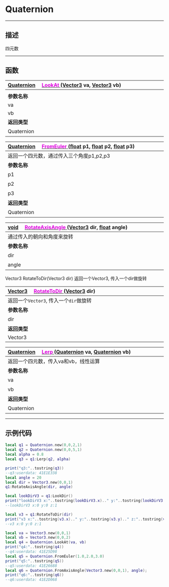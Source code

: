 # Quaternion
------------------------------------------------------------------------------------------
## 描述

四元数

------------------------------------------------------------------------------------------
## 函数

|<div style="width:500px">[Quaternion]() &emsp;[<font color="dd00dd">LookAt</font> ]() ([Vector3]() va, [Vector3]() vb)</div>|<div style="width:100px"></div>|<div style="width:45px"></div>|<div style="width:400px"></div>|
|:---|:---|:---|:---|
|||||
|**参数名称**|**类别**|**默认**|**描述**|
|va|Vector3|||
|vb|Vector3|||
|**返回类型**|||**概要**|
|Quaternion|||四元数|


|<div style="width:500px">[Quaternion]() &emsp;[<font color="dd00dd">FromEuler</font> ]() ([float]() p1, [float]() p2, [float]() p3)</div>|<div style="width:100px"></div>|<div style="width:45px"></div>|<div style="width:400px"></div>|
|:---|:---|:---|:---|
|返回一个四元数，通过传入三个角度p1,p2,p3||||
|**参数名称**|**类别**|**默认**|**描述**|
|p1|float||角度|
|p2|float||角度|
|p3|float||角度|
|**返回类型**|||**概要**|
|Quaternion|||四元数|


|<div style="width:500px">[void]() &emsp;[<font color="dd00dd">RotateAxisAngle</font> ]() ([Vector3]() dir, [float]() angle)</div>|<div style="width:100px"></div>|<div style="width:45px"></div>|<div style="width:400px"></div>|
|:---|:---|:---|:---|
|通过传入的朝向和角度来旋转||||
|**参数名称**|**类别**|**默认**|**描述**|
|dir|Vector3||朝向|
|angle|float||角度|

Vector3  RotateToDir(Vector3 dir)
返回一个Vector3, 传入一个dir做旋转

|<div style="width:500px">[Vector3]() &emsp;[<font color="dd00dd">RotateToDir</font> ]() ([Vector3]() dir)</div>|<div style="width:100px"></div>|<div style="width:45px"></div>|<div style="width:400px"></div>|
|:---|:---|:---|:---|
|返回一个`Vector3`, 传入一个`dir`做旋转||||
|**参数名称**|**类别**|**默认**|**描述**|
|dir|Vector3||朝向|
|**返回类型**|||**概要**|
|Vector3||||


|<div style="width:500px">[Quaternion]() &emsp;[<font color="dd00dd">Lerp</font> ]() ([Quaternion]() va, [Quaternion]() vb)</div>|<div style="width:100px"></div>|<div style="width:45px"></div>|<div style="width:400px"></div>|
|:---|:---|:---|:---|
|返回一个四元数，传入va和vb，线性运算||||
|**参数名称**|**类别**|**默认**|**描述**|
|va|Quaternion||四元数|
|vb|Quaternion||四元数|
|**返回类型**|||**概要**|
|Quaternion|||四元数|

------------------------------------------------------------------------------------------
## 示例代码

```lua
local q1 = Quaternion.new(0,0,2,1)
local q2 = Quaternion.new(0,0,5,1)
local alpha = 0.8
local q3 = q1:Lerp(q2, alpha)

print("q3:"..tostring(q3))
--q3:userdata: 41E1E338
local angle = 20
local dir = Vector3.new(0,0,1)
q1:RotateAxisAngle(dir, angle)

local lookDirV3 = q1:LookDir()
print("lookDirV3 x:"..tostring(lookDirV3.x).." y:"..tostring(lookDirV3.y).." z:"..tostring(lookDirV3.z))
--lookDirV3 x:0 y:0 z:1

local v3 = q1:RotateToDir(dir)
print("v3 x:"..tostring(v3.x).." y:"..tostring(v3.y).." z:"..tostring(v3.z))
--v3 x:0 y:0 z:1

local va = Vector3.new(0,0,1)
local vb = Vector3.new(0,0,2)
local q4 = Quaternion.LookAt(va, vb)
print("q4:"..tostring(q4))
--q4:userdata: 41E25D98
local q5 = Quaternion.FromEuler(1.0,2.0,3.0)
print("q5:"..tostring(q5))
--q5:userdata: 41E26688
local q6 = Quaternion.FromAxisAngle(Vector3.new(0,0,1), angle);
print("q6:"..tostring(q6))
--q6:userdata: 41E2D068
```